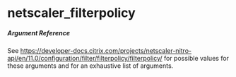 # netscaler_filterpolicy

##### Argument Reference

See https://developer-docs.citrix.com/projects/netscaler-nitro-api/en/11.0/configuration/filter/filterpolicy/filterpolicy/ for possible values for these arguments and for an exhaustive list of arguments.


